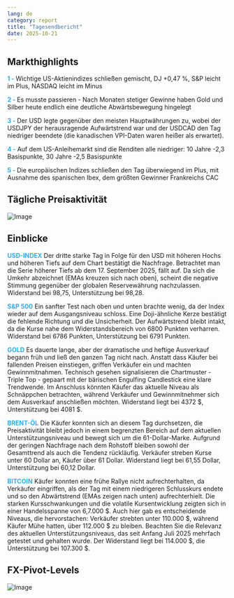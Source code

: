 ```yaml
---
lang: de
category: report
title: "Tagesendbericht"
date: 2025-10-21
---
```



<h2>Markthighlights</h2>
<strong style="color: #2caef7;">1 - </strong> Wichtige US-Aktienindizes schließen gemischt, DJ +0,47 %, S&P leicht im Plus, NASDAQ leicht im Minus

<strong style="color: #2caef7;">2 - </strong> Es musste passieren - Nach Monaten stetiger Gewinne haben Gold und Silber heute endlich eine deutliche Abwärtsbewegung hingelegt

<strong style="color: #2caef7;">3 - </strong> Der USD legte gegenüber den meisten Hauptwährungen zu, wobei der USDJPY der herausragende Aufwärtstrend war und der USDCAD den Tag niedriger beendete (die kanadischen VPI-Daten waren heißer als erwartet).

<strong style="color: #2caef7;">4 - </strong> Auf dem US-Anleihemarkt sind die Renditen alle niedriger: 10 Jahre -2,3 Basispunkte, 30 Jahre -2,5 Basispunkte

<strong style="color: #2caef7;">5 - </strong> Die europäischen Indizes schließen den Tag überwiegend im Plus, mit Ausnahme des spanischen Ibex, dem größten Gewinner Frankreichs CAC



<h2>Tägliche Preisaktivität</h2>
<img src="https://markleighedu.github.io/img/Oct-2025/21-Oct-2025/price.jpg" alt="Image"/>

<h2>Einblicke</h2>
<strong style="color: #2caef7;">USD-INDEX</strong> Der dritte starke Tag in Folge für den USD mit höheren Hochs und höheren Tiefs auf dem Chart bestätigt die Nachfrage. Betrachtet man die Serie höherer Tiefs ab dem 17. September 2025, fällt auf. Da sich die Umkehr abzeichnet (EMAs kreuzen sich nach oben), scheint die negative Stimmung gegenüber der globalen Reservewährung nachzulassen. Widerstand bei 98,75, Unterstützung bei 98,28.

<strong style="color: #2caef7;">S&P 500</strong> Ein sanfter Test nach oben und unten brachte wenig, da der Index wieder auf dem Ausgangsniveau schloss. Eine Doji-ähnliche Kerze bestätigt die fehlende Richtung und die Unsicherheit. Der Aufwärtstrend bleibt intakt, da die Kurse nahe dem Widerstandsbereich von 6800 Punkten verharren. Widerstand bei 6786 Punkten, Unterstützung bei 6791 Punkten.

<strong style="color: #2caef7;">GOLD</strong> Es dauerte lange, aber der dramatische und heftige Ausverkauf begann früh und ließ den ganzen Tag nicht nach. Anstatt dass Käufer bei fallenden Preisen einstiegen, griffen Verkäufer ein und machten Gewinnmitnahmen. Technisch gesehen signalisieren die Chartmuster - Triple Top - gepaart mit der bärischen Engulfing Candlestick eine klare Trendwende. Im Anschluss könnten Käufer das aktuelle Niveau als Schnäppchen betrachten, während Verkäufer und Gewinnmitnehmer sich dem Ausverkauf anschließen möchten. Widerstand liegt bei 4372 $, Unterstützung bei 4081 $.

<strong style="color: #2caef7;">BRENT-ÖL</strong> Die Käufer konnten sich an diesem Tag durchsetzen, die Preisaktivität bleibt jedoch in einem begrenzten Bereich auf dem aktuellen Unterstützungsniveau und bewegt sich um die 61-Dollar-Marke. Aufgrund der geringen Nachfrage nach dem Rohstoff bleiben sowohl der Gesamttrend als auch die Tendenz rückläufig. Verkäufer streben Kurse unter 60 Dollar an, Käufer über 61 Dollar. Widerstand liegt bei 61,55 Dollar, Unterstützung bei 60,12 Dollar.

<strong style="color: #2caef7;">BITCOIN</strong> Käufer konnten eine frühe Rallye nicht aufrechterhalten, da Verkäufer eingriffen, als der Tag mit einem niedrigeren Schlusskurs endete und so den Abwärtstrend (EMAs zeigen nach unten) aufrechterhielt. Die starken Kursschwankungen und die volatile Kursentwicklung zeigten sich in einer Handelsspanne von 6,7.000 $. Auch hier gab es entscheidende Niveaus, die hervorstachen: Verkäufer strebten unter 110.000 $, während Käufer Mühe hatten, über 112.000 $ zu bleiben. Beachten Sie die Relevanz des aktuellen Unterstützungsniveaus, das seit Anfang Juli 2025 mehrfach getestet und gehalten wurde. Der Widerstand liegt bei 114.000 $, die Unterstützung bei 107.300 $.



<h2>FX-Pivot-Levels</h2>
<img src="https://markleighedu.github.io/img/Oct-2025/21-Oct-2025/pivot.jpg" alt="Image"/>